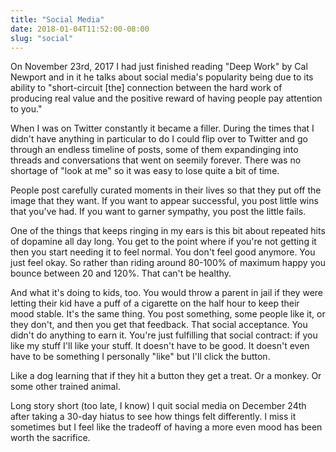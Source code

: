 ```yaml
---
title: "Social Media"
date: 2018-01-04T11:52:00-08:00
slug: "social"
---
```


On November 23rd, 2017 I had just finished reading "Deep Work" by Cal Newport
and in it he talks about social media's popularity being due to its ability to
"short-circuit [the] connection between the hard work of producing real value
and the positive reward of having people pay attention to you."

When I was on Twitter constantly it became a filler. During the times that
I didn't have anything in particular to do I could flip over to Twitter and
go through an endless timeline of posts, some of them expandinging into threads
and conversations that went on seemily forever. There was no shortage of "look
at me" so it was easy to lose quite a bit of time.

People post carefully curated moments in their lives so that they put off the
image that they want. If you want to appear successful, you post little wins
that you've had. If you want to garner sympathy, you post the little fails.

One of the things that keeps ringing in my ears is this bit about repeated hits
of dopamine all day long. You get to the point where if you're not getting it
then you start needing it to feel normal. You don't feel good anymore. You just
feel okay. So rather than riding around 80-100% of maximum happy you bounce
between 20 and 120%. That can't be healthy.

And what it's doing to kids, too. You would throw a parent in jail if they were
letting their kid have a puff of a cigarette on the half hour to keep their
mood stable. It's the same thing. You post something, some people like it, or
they don't, and then you get that feedback. That social acceptance. You didn't
do anything to earn it. You're just fulfilling that social contract: if you like
my stuff I'll like your stuff. It doesn't have to be good. It doesn't even have
to be something I personally "like" but I'll click the button.

Like a dog learning that if they hit a button they get a treat. Or a monkey. Or
some other trained animal.

Long story short (too late, I know) I quit social media on December 24th after
taking a 30-day hiatus to see how things felt differently. I miss it sometimes
but I feel like the tradeoff of having a more even mood has been worth the
sacrifice.
